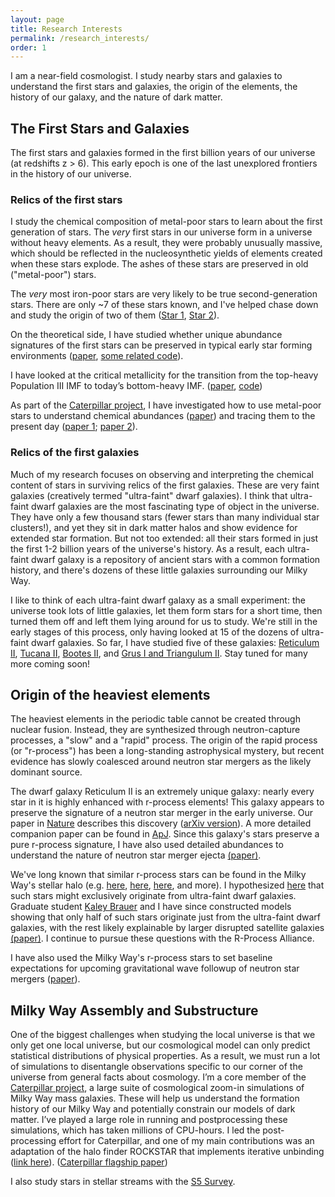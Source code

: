 ```yaml
---
layout: page
title: Research Interests
permalink: /research_interests/
order: 1
---
```

I am a near-field cosmologist. I study nearby stars and galaxies to understand the first stars and galaxies, the origin of the elements, the history of our galaxy, and the nature of dark matter.

## The First Stars and Galaxies

The first stars and galaxies formed in the first billion years of our universe (at redshifts z > 6).
This early epoch is one of the last unexplored frontiers in the history of our universe.

### Relics of the first stars
I study the chemical composition of metal-poor stars to learn about the first generation of stars.
The _very_ first stars in our universe form in a universe without heavy elements.
As a result, they were probably unusually massive, which should be reflected in the nucleosynthetic yields of elements created when these stars explode.
The ashes of these stars are preserved in old ("metal-poor") stars.

The _very_ most iron-poor stars are very likely to be true second-generation stars. There are only ~7 of these stars known, and I've helped chase down and study the origin of two of them ([Star 1](https://arxiv.org/abs/1507.01973), [Star 2](https://arxiv.org/abs/1810.01228)).

On the theoretical side, I have studied whether unique abundance signatures of the first stars can be preserved in typical early star forming environments ([paper](https://arxiv.org/abs/1508.06137), [some related code](https://github.com/alexji/SN_model)).
<!--[//]: # (In short, they’re preserved only by the oldest stars, as the signatures tend to get wiped out after even a single additional generation of star formation. Even the oldest stars are complicated, tracing the combined signatures from several stars and requiring knowledge of the star formation environment to extract quantitative conclusions.)-->
I have looked at the critical metallicity for the transition from the top-heavy Population III IMF to today’s bottom-heavy IMF. ([paper](https://arxiv.org/abs/1307.2239), [code](https://github.com/alexji/dust))
<!--[//]: # (We proposed an observational criterion to assess the role of dust thermal cooling in creating the first low-mass stars. )-->
As part of the [Caterpillar project](http://www.caterpillarproject.org), I have investigated how to use metal-poor stars to understand chemical abundances ([paper](https://arxiv.org/abs/1801.05044)) and tracing them to the present day ([paper 1](https://arxiv.org/abs/1611.00759); [paper 2](https://arxiv.org/abs/1712.03967)).

### Relics of the first galaxies
Much of my research focuses on observing and interpreting the chemical content of stars in surviving relics of the first galaxies.
These are very faint galaxies (creatively termed "ultra-faint" dwarf galaxies).
I think that ultra-faint dwarf galaxies are the most fascinating type of object in the universe.
They have only a few thousand stars (fewer stars than many individual star clusters!), and yet they sit in dark matter halos and show evidence for extended star formation.
But not too extended: all their stars formed in just the first 1-2 billion years of the universe's history.
As a result, each ultra-faint dwarf galaxy is a repository of ancient stars with a common formation history, and there's
dozens of these little galaxies surrounding our Milky Way.

I like to think of each ultra-faint dwarf galaxy as a small experiment:
the universe took lots of little galaxies, let them form stars for a short time, then turned them off and left them lying around for us to study.
We're still in the early stages of this process, only having looked at 15 of the dozens of ultra-faint dwarf galaxies.
So far, I have studied five of these galaxies: [Reticulum II](https://www.nature.com/articles/nature17425), [Tucana II](https://arxiv.org/abs/1609.02915), [Bootes II](https://arxiv.org/abs/1510.07632), and [Grus I and Triangulum II](https://arxiv.org/abs/1809.02182).
Stay tuned for many more coming soon!

## Origin of the heaviest elements
The heaviest elements in the periodic table cannot be created through nuclear fusion. Instead, they are synthesized through neutron-capture processes, a "slow" and a "rapid" process.
The origin of the rapid process (or "r-process") has been a long-standing astrophysical mystery, but recent evidence has slowly coalesced around neutron star mergers as the likely dominant source.

The dwarf galaxy Reticulum II is an extremely unique galaxy: nearly every star in it is highly enhanced with r-process elements!
This galaxy appears to preserve the signature of a neutron star merger in the early universe.
Our paper in [Nature](https://www.nature.com/articles/nature17425) describes this discovery ([arXiv version](https://arxiv.org/abs/1512.01558)).
A more detailed companion paper can be found in [ApJ](https://arxiv.org/abs/1607.07447).
Since this galaxy's stars preserve a pure r-process signature, I have also used detailed abundances to understand the nature of neutron star merger ejecta [(paper)](https://arxiv.org/abs/1802.07272).

We've long known that similar r-process stars can be found in the Milky Way's stellar halo (e.g. [here](https://arxiv.org/abs/1706.02934), [here](https://arxiv.org/abs/1806.00645), [here](https://arxiv.org/abs/1807.03734), and more).
I hypothesized [here](https://arxiv.org/abs/1607.07447) that such stars might exclusively originate from ultra-faint dwarf galaxies.
Graduate student [Kaley Brauer](http://www.mit.edu/~kbrauer/) and I have since constructed models showing that only half of such stars originate just from the ultra-faint dwarf galaxies, with the rest likely explainable by larger disrupted satellite galaxies [(paper)](https://arxiv.org/abs/1809.05539).
I continue to pursue these questions with the R-Process Alliance.

I have also used the Milky Way's r-process stars to set baseline expectations for upcoming gravitational wave followup of neutron star mergers ([paper](https://arxiv.org/abs/1905.01814)).

## Milky Way Assembly and Substructure

One of the biggest challenges when studying the local universe is that we only get one local universe, but our cosmological model can only predict statistical distributions of physical properties. As a result, we must run a lot of simulations to disentangle observations specific to our corner of the universe from general facts about cosmology.
I’m a core member of the [Caterpillar project](http://www.caterpillarproject.org/), a large suite of cosmological zoom-in simulations of Milky Way mass galaxies. These will help us understand the formation history of our Milky Way and potentially constrain our models of dark matter. I’ve played a large role in running and postprocessing these simulations, which has taken millions of CPU-hours. I led the post-processing effort for Caterpillar, and one of my main contributions was an adaptation of the halo finder ROCKSTAR that implements iterative unbinding ([link here](https://bitbucket.org/alexji/rockstar)). ([Caterpillar flagship paper](https://arxiv.org/abs/1509.01255))

I also study stars in stellar streams with the [S5 Survey](https://s5collab.github.io/).
